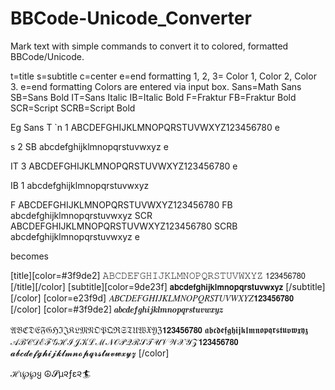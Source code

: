 # BBCode-Unicode_Converter
Mark text with simple commands to convert it to colored, formatted BBCode/Unicode.  

t=title s=subtitle c=center e=end formatting 1, 2, 3= Color 1, Color 2, Color 3. e=end formatting
Colors are entered via input box. 
Sans=Math Sans SB=Sans Bold IT=Sans Italic IB=Italic Bold F=Fraktur FB=Fraktur Bold SCR=Script SCRB=Script Bold

Eg 
Sans 
T `n
1
ABCDEFGHIJKLMNOPQRSTUVWXYZ123456780
e

s
2
SB
abcdefghijklmnopqrstuvwxyz
e

IT
3
ABCDEFGHIJKLMNOPQRSTUVWXYZ123456780
e

IB
1
abcdefghijklmnopqrstuvwxyz


F
ABCDEFGHIJKLMNOPQRSTUVWXYZ123456780
FB
abcdefghijklmnopqrstuvwxyz
SCR
ABCDEFGHIJKLMNOPQRSTUVWXYZ123456780
SCRB
abcdefghijklmnopqrstuvwxyz
e

becomes

[title][color=#3f9de2]
𝙰𝙱𝙲𝙳𝙴𝙵𝙶𝙷𝙸𝙹𝙺𝙻𝙼𝙽𝙾𝙿𝚀𝚁𝚂𝚃𝚄𝚅𝚆𝚇𝚈𝚉 𝟣𝟤𝟥𝟦𝟧𝟨𝟩𝟪𝟢
[/title][/color]
[subtitle][color=9de23f]
𝗮𝗯𝗰𝗱𝗲𝗳𝗴𝗵𝗶𝗷𝗸𝗹𝗺𝗻𝗼𝗽𝗾𝗿𝘀𝘁𝘂𝘃𝘄𝘅𝘆𝘇
[/subtitle][/color]
[color=e23f9d]
𝐴𝐵𝐶𝐷𝐸𝐹𝐺𝐻𝐼𝐽𝐾𝐿𝑀𝑁𝑂𝑃𝑄𝑅𝑆𝑇𝑈𝑉𝑊𝑋𝑌𝑍𝟭𝟮𝟯𝟰𝟱𝟲𝟳𝟴𝟬
[/color]
[color=#3f9de2]
𝒂𝒃𝒄𝒅𝒆𝒇𝒈𝒉𝒊𝒋𝒌𝒍𝒎𝒏𝒐𝒑𝒒𝒓𝒔𝒕𝒖𝒗𝒘𝒙𝒚𝒛


𝔄𝔅ℭ𝔇𝔈𝔉𝔊ℌℑ𝔍𝔎𝔏𝔐𝔑𝔒𝔓𝔔ℜ𝔖𝔗𝔘𝔚𝔛𝔜ℨ𝟭𝟮𝟯𝟰𝟱𝟲𝟳𝟴𝟬
𝖆𝖇𝖈𝖉𝖊𝖋𝖌𝖍𝖎𝖏𝖐𝖑𝖒𝖓𝖔𝖕𝖖𝖗𝖘𝖙𝖚𝖛𝖜𝖝𝖞𝖟
𝒜ℬ𝒞𝒟ℰℱ𝒢ℋℐ𝒥𝒦ℒℳ𝒩𝒪𝒫𝒬ℛ𝒮𝒯𝒰𝒱𝒲𝒳𝒴𝒵𝟭𝟮𝟯𝟰𝟱𝟲𝟳𝟴𝟬
𝓪𝓫𝓬𝓭𝓮𝓯𝓰𝓱𝓲𝓳𝓴𝓵𝓶𝓷𝓸𝓹𝓺𝓻𝓼𝓽𝓾𝓿𝔀𝔁𝔂𝔃
[/color] 

 ℋเ℘℘ყ ☮𝓢µ૨ƒε૨🏄️

